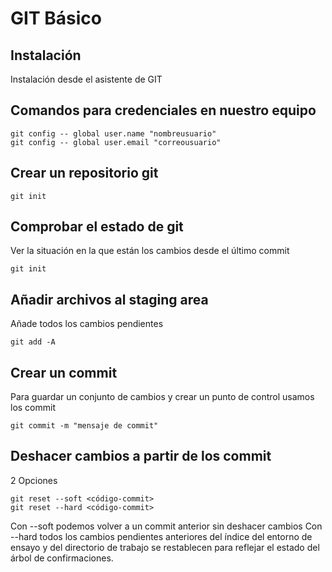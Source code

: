 # GIT Básico 


## Instalación

Instalación desde el asistente de GIT

## Comandos para credenciales en nuestro equipo 

``` 
git config -- global user.name "nombreusuario"
git config -- global user.email "correousuario"
``` 

## Crear un repositorio git

```
git init
```

## Comprobar el estado de git

Ver la situación en la que están los cambios desde el último commit

```
git init
```

## Añadir archivos al staging area
Añade todos los cambios pendientes

```
git add -A
```

## Crear un commit 
Para guardar un conjunto de cambios y crear un punto de control
usamos los commit

```
git commit -m "mensaje de commit"
```

## Deshacer cambios a partir de los commit 

2 Opciones

```
git reset --soft <código-commit>
git reset --hard <código-commit>

```
Con --soft podemos volver a un commit anterior sin deshacer cambios 
Con --hard todos los cambios pendientes anteriores del índice del entorno de ensayo y
   del directorio de trabajo se restablecen para reflejar el estado del árbol de confirmaciones. 